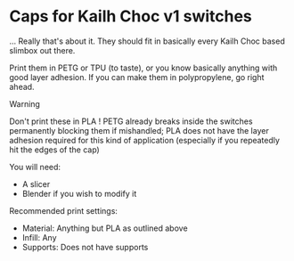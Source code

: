 # Caps for Kailh Choc v1 switches

... Really that's about it. They should fit in basically every Kailh Choc based slimbox out there.

Print them in PETG or TPU (to taste), or you know basically anything with good layer adhesion. If you can make them in polypropylene, go right ahead.

> [!WARNING]
>
> Don't print these in PLA ! PETG already breaks inside the switches permanently blocking them if mishandled; PLA does not have the layer adhesion required for this kind of application (especially if you repeatedly hit the edges of the cap)

You will need:
- A slicer
- Blender if you wish to modify it

Recommended print settings:
- Material: Anything but PLA as outlined above
- Infill: Any
- Supports: Does not have supports
